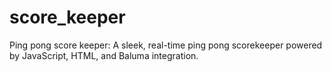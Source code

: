 # score_keeper
Ping pong score keeper: A sleek, real-time ping pong scorekeeper powered by JavaScript, HTML, and Baluma integration. 
